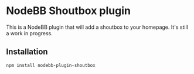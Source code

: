 # NodeBB Shoutbox plugin

This is a NodeBB plugin that will add a shoutbox to your homepage. It's still a work in progress.

## Installation

    npm install nodebb-plugin-shoutbox
